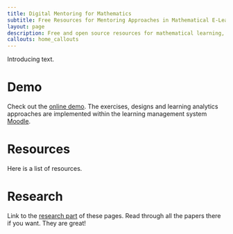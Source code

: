 ```yaml
---
title: Digital Mentoring for Mathematics
subtitle: Free Resources for Mentoring Approaches in Mathematical E-Learning
layout: page
description: Free and open source resources for mathematical learning, i.e., exercises, Javascript toolboxes and analytics instruments for learning management systems such as Moodle or ILIAS.
callouts: home_callouts
---
```


Introducing text.

# Demo
Check out the [online demo](https://moodleresearch.hs-bochum.de/?lang=en). The exercises, designs and learning analytics approaches are implemented within the learning management system [Moodle](https://moodle.org/).

# Resources
Here is a list of resources.

# Research
Link to the [research part](./research/) of these pages.
Read through all the papers there if you want. They are great!